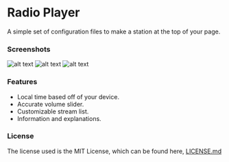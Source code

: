 # Radio Player
A simple set of configuration files to make a station at the top of your page.


### Screenshots
![alt text](http://i.imgur.com/6JCFq0y.png "demo.html")
![alt text](http://i.imgur.com/mpBaOU6.png "buildradio.js code")
![alt text](http://i.imgur.com/9nHdorO.png "demo.html code")

### Features
* Local time based off of your device.
* Accurate volume slider.
* Customizable stream list.
* Information and explanations.

### License
The license used is the MIT License, which can be found here, [LICENSE.md](https://github.com/jbcjr3/SHOUTCast-Audio-Player/blob/master/LICENSE)
